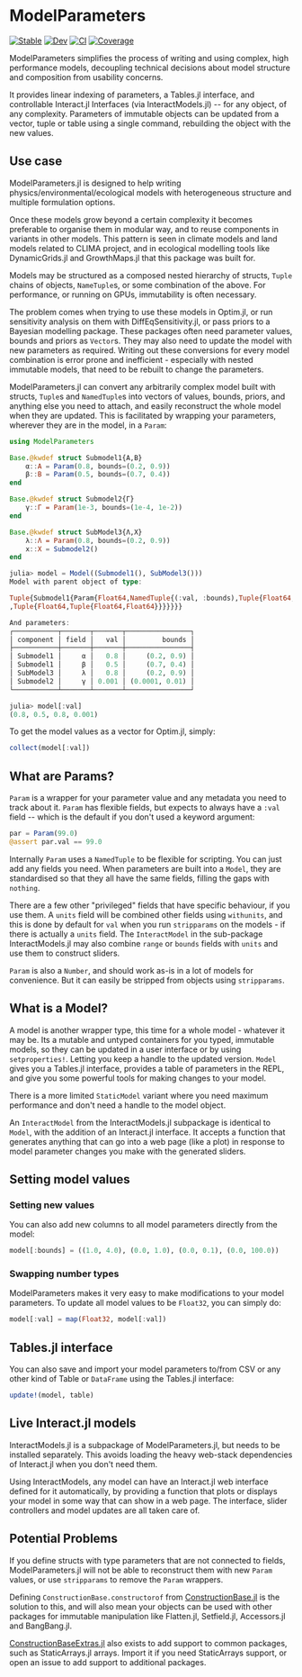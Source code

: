 # ModelParameters

[![Stable](https://img.shields.io/badge/docs-stable-blue.svg)](https://rafaqz.github.io/ModelParameters.jl/stable)
[![Dev](https://img.shields.io/badge/docs-dev-blue.svg)](https://rafaqz.github.io/ModelParameters.jl/dev)
[![CI](https://github.com/rafaqz/ModelParameters.jl/workflows/CI/badge.svg)](https://github.com/rafaqz/ModelParameters.jl/actions?query=workflow%3ACI)
[![Coverage](https://codecov.io/gh/rafaqz/ModelParameters.jl/branch/master/graph/badge.svg)](https://codecov.io/gh/rafaqz/ModelParameters.jl)

ModelParameters simplifies the process of writing and using complex, high
performance models, decoupling technical decisions about model structure and
composition from usability concerns. 

It provides linear indexing of parameters, a Tables.jl interface, and
controllable Interact.jl Interfaces (via InteractModels.jl) -- for any object,
of any complexity. Parameters of immutable objects can be updated from a vector,
tuple or table using a single command, rebuilding the object with the new values.

## Use case

ModelParameters.jl is designed to help writing physics/environmental/ecological
models with heterogeneous structure and multiple formulation options. 

Once these models grow beyond a certain complexity it becomes preferable to
organise them in modular way, and to reuse components in variants in other
models. This pattern is seen in climate models and land models related to CLIMA
project, and in ecological modelling tools like DynamicGrids.jl and
GrowthMaps.jl that this package was built for.

Models may be structured as a composed nested hierarchy of structs, `Tuple`
chains of objects, `NameTuple`s, or some combination of the above. For
performance, or running on GPUs, immutability is often necessary.

The problem comes when trying to use these models in Optim.jl, or run
sensitivity analysis on them with DiffEqSensitivity.jl, or pass priors to a
Bayesian modelling package. These packages often need parameter values, bounds
and priors as `Vector`s. They may also need to update the model with new
parameters as required. Writing out these conversions for every model
combination is error prone and inefficient - especially with nested immutable
models, that need to be rebuilt to change the parameters.

ModelParameters.jl can convert any arbitrarily complex model built with structs,
`Tuple`s and `NamedTuple`s into vectors of values, bounds, priors, and anything
else you need to attach, and easily reconstruct the whole model when they are
updated. This is facilitated by wrapping your parameters, wherever they are in
the model, in a `Param`:

```julia
using ModelParameters

Base.@kwdef struct Submodel1{A,B}
    α::A = Param(0.8, bounds=(0.2, 0.9))
    β::B = Param(0.5, bounds=(0.7, 0.4))
end

Base.@kwdef struct Submodel2{Γ}
    γ::Γ = Param(1e-3, bounds=(1e-4, 1e-2))
end

Base.@kwdef struct SubModel3{Λ,X}
    λ::Λ = Param(0.8, bounds=(0.2, 0.9))
    x::X = Submodel2()
end

julia> model = Model((Submodel1(), SubModel3()))
Model with parent object of type: 

Tuple{Submodel1{Param{Float64,NamedTuple{(:val, :bounds),Tuple{Float64,Tuple{Float64,Float64}}}},Param{Float64,NamedTuple{(:val, :bounds),Tuple{Float64,Tuple{Float64,Float64}}}}},SubModel3{Param{Float64,NamedTuple{(:val, :bounds),Tuple{Float64,Tuple{Float64,Float64}}}},Submodel2{Param{Float64,NamedTuple{(:val, :bounds)
,Tuple{Float64,Tuple{Float64,Float64}}}}}}}

And parameters:
┌───────────┬───────┬───────┬────────────────┐
│ component │ field │   val │         bounds │
├───────────┼───────┼───────┼────────────────┤
│ Submodel1 │     α │   0.8 │     (0.2, 0.9) │
│ Submodel1 │     β │   0.5 │     (0.7, 0.4) │
│ SubModel3 │     λ │   0.8 │     (0.2, 0.9) │
│ Submodel2 │     γ │ 0.001 │ (0.0001, 0.01) │
└───────────┴───────┴───────┴────────────────┘

julia> model[:val]
(0.8, 0.5, 0.8, 0.001)
```

To get the model values as a vector for Optim.jl, simply:

```julia
collect(model[:val])
```

## What are Params?

`Param` is a wrapper for your parameter value and any metadata you need to track
about it. `Param` has flexible fields, but expects to always have a `:val` field
-- which is the default if you don't used a keyword argument:

```julia
par = Param(99.0)
@assert par.val == 99.0
```

Internally `Param` uses a `NamedTuple` to be flexible for scripting. You can
just add any fields you need. When parameters are built into a `Model`, they are
standardised so that they all have the same fields, filling the gaps with
`nothing`. 

There are a few other "privileged" fields that have specific behaviour, if you
use them. A `units` field will be combined other fields using `withunits`, and
this is done by default for `val` when you run `stripparams` on the models - if
there is actually a `units` field. The `InteractModel` in the sub-package
InteractModels.jl may also combine `range` or `bounds` fields with `units` and
use them to construct sliders.

`Param` is also a `Number`, and should work as-is in a lot of models for
convenience. But it can easily be stripped from objects using `stripparams`.


## What is a Model?

A model is another wrapper type, this time for a whole model - whatever it may
be. Its a mutable and untyped containers for you typed, immutable models, so
they can be updated in a user interface or by using `setproperties!`. Letting
you keep a handle to the updated version. `Model` gives you a Tables.jl
interface, provides a table of parameters in the REPL, and give you some
powerful tools for making changes to your model. 

There is a more limited `StaticModel` variant where you need maximum performance
and don't need a handle to the model object.

An `InteractModel` from the InteractModels.jl subpackage is identical to
`Model`, with the addition of an Interact.jl interface. It accepts a function
that generates anything that can go into a web page (like a plot) in response to
model parameter changes you make with the generated sliders.


## Setting model values 

### Setting new values

You can also add new columns to all model parameters directly from the model:

```julia
model[:bounds] = ((1.0, 4.0), (0.0, 1.0), (0.0, 0.1), (0.0, 100.0))
```

### Swapping number types

ModelParameters makes it very easy to make modifications to your model
parameters. To update all model values to be `Float32`, you can simply do: 

```julia
model[:val] = map(Float32, model[:val])
```

## Tables.jl interface

You can also save and import your model parameters to/from CSV or any other kind
of Table or `DataFrame` using the Tables.jl interface:

```julia
update!(model, table)
```

## Live Interact.jl models

InteractModels.jl is a subpackage of ModelParameters.jl, but needs to be
installed separately. This avoids loading the heavy web-stack dependencies of
Interact.jl when you don't need them.

Using InteractModels, any model can have an Interact.jl web interface defined
for it automatically, by providing a function that plots or displays your model
in some way that can show in a web page. The interface, slider controllers and
model updates are all taken care of.


## Potential Problems

If you define structs with type parameters that are not connected to fields,
ModelParameters.jl will not be able to reconstruct them with new `Param` values,
or use `stripparams` to remove the `Param` wrappers.

Defining `ConstructionBase.constructorof` from
[ConstructionBase.jl](https://github.com/JuliaObjects/ConstructionBase.jl) is
the solution to this, and will also mean your objects can be used with other
packages for immutable manipulation like Flatten.jl, Setfield.jl, Accessors.jl
and BangBang.jl.

[ConstructionBaseExtras.jl](https://github.com/JuliaObjects/ConstructionBaseExtras.jl) also
exists to add support to common packages, such as StaticArrays.jl arrays. Import it if you 
need StaticArrays support, or open an issue to add support to additional packages.
